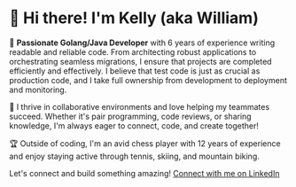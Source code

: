 # 👋 Hi there! I'm Kelly (aka William)

🚀 **Passionate Golang/Java Developer** with 6 years of experience writing readable and reliable code. From architecting robust applications to orchestrating seamless migrations, I ensure that projects are completed efficiently and effectively. I believe that test code is just as crucial as production code, and I take full ownership from development to deployment and monitoring.

🤝 I thrive in collaborative environments and love helping my teammates succeed. Whether it's pair programming, code reviews, or sharing knowledge, I'm always eager to connect, code, and create together!

🏆 Outside of coding, I'm an avid chess player with 12 years of experience and enjoy staying active through tennis, skiing, and mountain biking.

Let's connect and build something amazing! [Connect with me on LinkedIn](https://www.linkedin.com/in/william-kelly-freet/)
